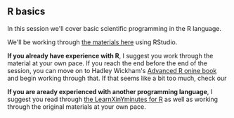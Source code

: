 ## R basics

In this session we'll cover basic scientific programming in the R language.

We'll be working through [the materials here]() using RStudio.



**If you already have experience with R**, I suggest you work through the material at your own pace. If you reach the end before the end of the session, you can move on to Hadley Wickham's [Advanced R onine book](adv-r.had.co.nz) and begin working through that. If that seems like a bit too much, check our

**If you are aready experienced with another programming language**, I suggest you read through [the LearnXinYminutes for R](https://learnxinyminutes.com/docs/r/) as well as working through the original materials at your own pace.
